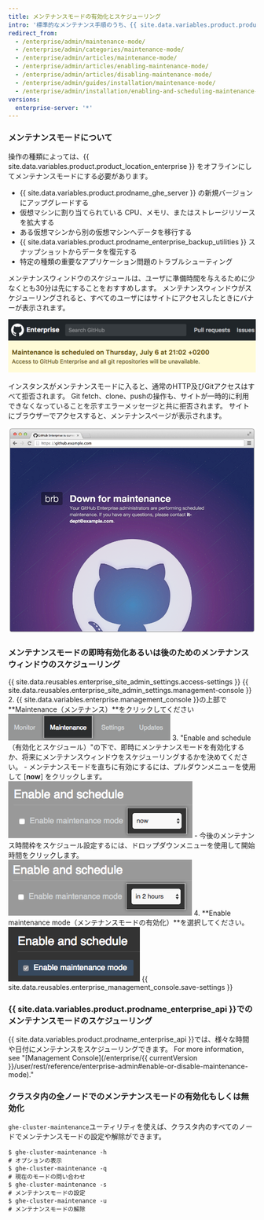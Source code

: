 ```yaml
---
title: メンテナンスモードの有効化とスケジューリング
intro: '標準的なメンテナンス手順のうち、{{ site.data.variables.product.product_location_enterprise }} のアップグレードやバックアップの復元などは、通常の使用のためにインスタンスをオフラインにしなければならないものがあります。'
redirect_from:
  - /enterprise/admin/maintenance-mode/
  - /enterprise/admin/categories/maintenance-mode/
  - /enterprise/admin/articles/maintenance-mode/
  - /enterprise/admin/articles/enabling-maintenance-mode/
  - /enterprise/admin/articles/disabling-maintenance-mode/
  - /enterprise/admin/guides/installation/maintenance-mode/
  - /enterprise/admin/installation/enabling-and-scheduling-maintenance-mode
versions:
  enterprise-server: '*'
---
```


### メンテナンスモードについて

操作の種類によっては、{{ site.data.variables.product.product_location_enterprise }} をオフラインにしてメンテナンスモードにする必要があります。
- {{ site.data.variables.product.prodname_ghe_server }} の新規バージョンにアップグレードする
- 仮想マシンに割り当てられている CPU、メモリ、またはストレージリソースを拡大する
- ある仮想マシンから別の仮想マシンへデータを移行する
- {{ site.data.variables.product.prodname_enterprise_backup_utilities }} スナップショットからデータを復元する
- 特定の種類の重要なアプリケーション問題のトラブルシューティング

メンテナンスウィンドウのスケジュールは、ユーザに準備時間を与えるために少なくとも30分は先にすることをおすすめします。 メンテナンスウィンドウがスケジューリングされると、すべてのユーザにはサイトにアクセスしたときにバナーが表示されます。

![スケジューリングされたメンテナンスに関するエンドユーザ向けバナー](/assets/images/enterprise/maintenance/maintenance-scheduled.png)

インスタンスがメンテナンスモードに入ると、通常のHTTP及びGitアクセスはすべて拒否されます。 Git fetch、clone、pushの操作も、サイトが一時的に利用できなくなっていることを示すエラーメッセージと共に拒否されます。 サイトにブラウザーでアクセスすると、メンテナンスページが表示されます。

![メンテナンスモードのスプラッシュスクリーン](/assets/images/enterprise/maintenance/maintenance-mode-maintenance-page.png)

### メンテナンスモードの即時有効化あるいは後のためのメンテナンスウィンドウのスケジューリング

{{ site.data.reusables.enterprise_site_admin_settings.access-settings }}
{{ site.data.reusables.enterprise_site_admin_settings.management-console }}
2. {{ site.data.variables.enterprise.management_console }}の上部で**Maintenance（メンテナンス）**をクリックしてください ![[Maintenance] タブ](/assets/images/enterprise/management-console/maintenance-tab.png)
3. "Enable and schedule（有効化とスケジュール）"の下で、即時にメンテナンスモードを有効化するか、将来にメンテナンスウィンドウをスケジューリングするかを決めてください。
    - メンテナンスモードを直ちに有効にするには、プルダウンメニューを使用して [**now**] をクリックします。 ![メンテナンスモードを有効にするオプションが選択されたドロップダウンメニュー](/assets/images/enterprise/maintenance/enable-maintenance-mode-now.png)
    - 今後のメンテナンス時間枠をスケジュール設定するには、ドロップダウンメニューを使用して開始時間をクリックします。 ![メンテナンス時間枠を 2 時間でスケジュール設定するオプションが選択されたドロップダウンメニュー](/assets/images/enterprise/maintenance/schedule-maintenance-mode-two-hours.png)
4. **Enable maintenance mode（メンテナンスモードの有効化）**を選択してください。 ![メンテナンスモードの有効化とスケジューリングのためのチェックボックス](/assets/images/enterprise/maintenance/enable-maintenance-mode-checkbox.png)
{{ site.data.reusables.enterprise_management_console.save-settings }}

### {{ site.data.variables.product.prodname_enterprise_api }}でのメンテナンスモードのスケジューリング

{{ site.data.variables.product.prodname_enterprise_api }}では、様々な時間や日付にメンテナンスをスケジューリングできます。 For more information, see "[Management Console](/enterprise/{{ currentVersion }}/user/rest/reference/enterprise-admin#enable-or-disable-maintenance-mode)."

### クラスタ内の全ノードでのメンテナンスモードの有効化もしくは無効化

`ghe-cluster-maintenance`ユーティリティを使えば、クラスタ内のすべてのノードでメンテナンスモードの設定や解除ができます。

```shell
$ ghe-cluster-maintenance -h
# オプションの表示
$ ghe-cluster-maintenance -q
# 現在のモードの問い合わせ
$ ghe-cluster-maintenance -s
# メンテナンスモードの設定
$ ghe-cluster-maintenance -u
# メンテナンスモードの解除
```
